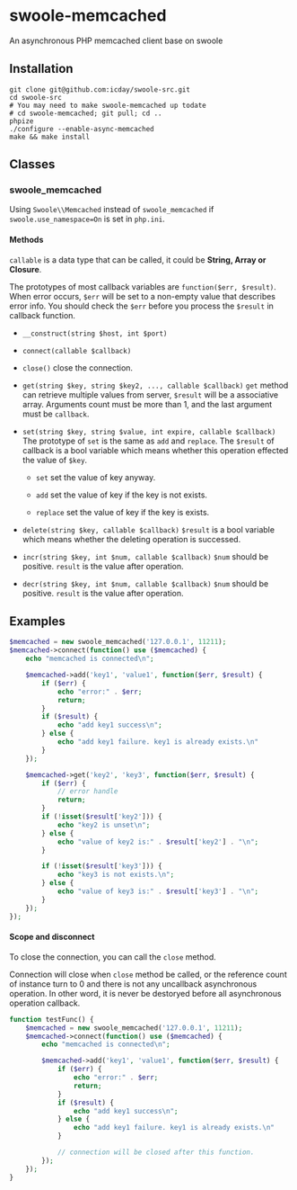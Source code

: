 # swoole-memcached

An asynchronous PHP memcached client base on swoole

## Installation

```
git clone git@github.com:icday/swoole-src.git
cd swoole-src
# You may need to make swoole-memcached up todate
# cd swoole-memcached; git pull; cd ..
phpize
./configure --enable-async-memcached
make && make install
```

## Classes

### swoole_memcached

Using `Swoole\\Memcached` instead of `swoole_memcached` if `swoole.use_namespace=On` is set in `php.ini`.

#### Methods

`callable` is a data type that can be called, it could be **String, Array or Closure**.

The prototypes of most callback variables are `function($err, $result)`. When error occurs, `$err` will be set to a non-empty value that describes error info. You should check the `$err` before you process the `$result` in callback function.

- `__construct(string $host, int $port)`

- `connect(callable $callback)`

- `close()`    close the connection.

- `get(string $key, string $key2, ..., callable $callback)`    `get` method can retrieve multiple values from server, `$result` will be a associative array. Arguments count must be more than 1, and the last argument must be `callback`.

- `set(string $key, string $value, int expire, callable $callback)`    The prototype of `set` is the same as `add` and `replace`. The `$result` of callback is a bool variable which means whether this operation effected the value of `$key`.

  - `set`    set the value of key anyway.

  - `add`    set the value of key if the key is not exists.

  - `replace` set the value of key if the key is exists.

- `delete(string $key, callable $callback)`    `$result` is a bool variable which means whether the deleting operation is successed.

- `incr(string $key, int $num, callable $callback)`    `$num` should be positive. `result` is the value after operation.

- `decr(string $key, int $num, callable $callback)`    `$num` should be positive. `result` is the value after operation.

## Examples

``` php
$memcached = new swoole_memcached('127.0.0.1', 11211);
$memcached->connect(function() use ($memcached) {
    echo "memcached is connected\n";

    $memcached->add('key1', 'value1', function($err, $result) {
        if ($err) {
            echo "error:" . $err;
            return;
        }
        if ($result) {
            echo "add key1 success\n";
        } else {
            echo "add key1 failure. key1 is already exists.\n"
        }
    });

    $memcached->get('key2', 'key3', function($err, $result) {
        if ($err) {
            // error handle
            return;
        }
        if (!isset($result['key2'])) {
            echo "key2 is unset\n";
        } else {
            echo "value of key2 is:" . $result['key2'] . "\n";
        }

        if (!isset($result['key3'])) {
            echo "key3 is not exists.\n";
        } else {
            echo "value of key3 is:" . $result['key3'] . "\n";
        }
    });
});
```

#### Scope and disconnect

To close the connection, you can call the `close` method.

Connection will close when  `close` method be called, or the reference count of instance turn to 0 and there is not any uncallback asynchronous operation. In other word, it is never be destoryed before all asynchronous operation callback.

``` php
function testFunc() {
    $memcached = new swoole_memcached('127.0.0.1', 11211);
    $memcached->connect(function() use ($memcached) {
        echo "memcached is connected\n";

        $memcached->add('key1', 'value1', function($err, $result) {
            if ($err) {
                echo "error:" . $err;
                return;
            }
            if ($result) {
                echo "add key1 success\n";
            } else {
                echo "add key1 failure. key1 is already exists.\n"
            }

            // connection will be closed after this function.
        });
    });
}
```

